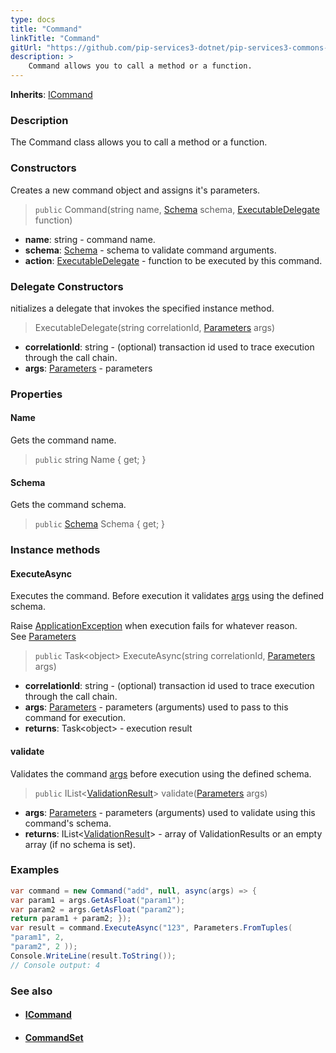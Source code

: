 ```yaml
---
type: docs
title: "Command"
linkTitle: "Command"
gitUrl: "https://github.com/pip-services3-dotnet/pip-services3-commons-dotnet"
description: > 
    Command allows you to call a method or a function.
---
```


**Inherits**: [ICommand](../icommand)

### Description

The Command class allows you to call a method or a function.

### Constructors

Creates a new command object and assigns it's parameters.

> `public` Command(string name, [Schema](../../validate/schema) schema, [ExecutableDelegate](#executable_delegate) function)

- **name**: string - command name.
- **schema**: [Schema](../../validate/schema) - schema to validate command arguments.
- **action**:  [ExecutableDelegate](../executable_delegate) - function to be executed by this command.


### Delegate Constructors
nitializes a delegate that invokes the specified instance method.

> ExecutableDelegate(string correlationId, [Parameters](../../run/parameters) args)

- **correlationId**: string - (optional) transaction id used to trace execution through the call chain.
- **args**: [Parameters](../../run/parameters) - parameters


### Properties

#### Name
Gets the command name.

> `public` string Name { get; }

#### Schema
Gets the command schema.

> `public` [Schema](../../validate/schema) Schema { get; }


### Instance methods

#### ExecuteAsync
Executes the command. Before execution it validates [args](../../run/parameters) using the defined schema.

Raise [ApplicationException](../../errors/application_exception) when execution fails for whatever reason.  
See [Parameters](../../run/parameters)

> `public` Task\<object\> ExecuteAsync(string correlationId, [Parameters](../../run/parameters) args)

- **correlationId**: string - (optional) transaction id used to trace execution through the call chain.
- **args**: [Parameters](../../run/parameters) - parameters (arguments) used to pass to this command for execution.
- **returns**: Task\<object\> - execution result


#### validate
Validates the command [args](../../run/parameters) before execution using the defined schema.

> `public` IList<[ValidationResult](../../validate/validation_result)> validate([Parameters](../../run/parameters) args)

- **args**: [Parameters](../../run/parameters) - parameters (arguments) used to validate using this command's schema.
- **returns**: IList<[ValidationResult](../../validate/validation_result)> - array of ValidationResults or an empty array (if no schema is set).

### Examples

```cs
var command = new Command("add", null, async(args) => {
var param1 = args.GetAsFloat("param1");
var param2 = args.GetAsFloat("param2");
return param1 + param2; });
var result = command.ExecuteAsync("123", Parameters.FromTuples(
"param1", 2,
"param2", 2 ));
Console.WriteLine(result.ToString()); 
// Console output: 4

```

### See also
- #### [ICommand](../icommand)
- #### [CommandSet](../command_set) 
